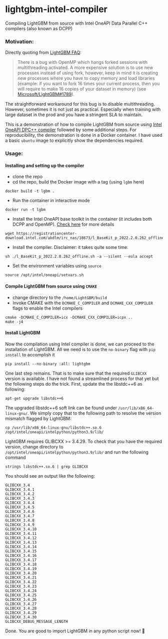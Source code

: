 # lightgbm-intel-compiler 
Compiling LightGBM from source with Intel OneAPI Data Parallel C++ compilers (also known as DCPP)

### Motivation:
Directly quoting from [LightGBM FAQ](https://lightgbm.readthedocs.io/en/latest/FAQ.html#lightgbm-hangs-when-multithreading-openmp-and-using-forking-in-linux-at-the-same-time):
> There is a bug with OpenMP which hangs forked sessions with multithreading activated. A more expensive solution is to use new processes instead of using fork, however, keep in mind it is creating new processes where you have to copy memory and load libraries (example: if you want to fork 16 times your current process, then you will require to make 16 copies of your dataset in memory) (see [Microsoft/LightGBM#1789](https://github.com/microsoft/LightGBM/issues/1789#issuecomment-433713383)).

The straightforward workaround for this bug is to disable multithreading. However, sometimes it is not just as practical. Especially when training with large dataset in the prod and you have a stringent SLA to maintain. 

This is a demonstration of how to compile LightGBM from source using [Intel OneAPI DPC++ compiler](https://www.intel.com/content/www/us/en/develop/documentation/get-started-with-dpcpp-compiler/top.html) followed by some additional steps. For reproducibility, the demonstration is done in a Docker container. I have used a basic `ubuntu` image to explicitly show the dependencies required. 

### Usage:
#### Installing and setting up the compiler
- clone the repo
- cd the repo, build the Docker image with a tag (using `lgbm` here)
```
docker build -t lgbm .
```
- Run the container in interactive mode
```
docker run -t lgbm
```
- Install the Intel OneAPI base toolkit in the container (it includes both DCPP and OpenMP). [Check here](https://www.intel.com/content/www/us/en/developer/tools/oneapi/base-toolkit-download.html?operatingsystem=linux&distributions=online) for more details
```
wget https://registrationcenter-download.intel.com/akdlm/irc_nas/18673/l_BaseKit_p_2022.2.0.262_offline.sh
```
- Install the compiler. Disclaimer: it takes quite some time.
```
sh ./l_BaseKit_p_2022.2.0.262_offline.sh -a --silent --eula accept
```
- Set the environment variables using `source`
```
source /opt/intel/oneapi/setvars.sh
```
#### Compile LightGBM from source using `CMAKE`
- change directory to the `/home/LightGBM/build`
- Invoke CMAKE with the `DCMAKE_C_COMPILER` and `DCMAKE_CXX_COMPILER` flags to enable the Intel compilers
```
cmake -DCMAKE_C_COMPILER=icx -DCMAKE_CXX_COMPILER=icpx ..
make -j4
```
#### Install LightGBM
Now the compilation using Intel compiler is done, we can proceed to the installation of LightGBM. All we need is to use the `no-binary` flag with `pip install` to accomplish it
```
pip install --no-binary :all: lightgbm
```

One last step remains. That is to make sure that the required `GLIBCXX` version is available. I have not found a streamlined process for that yet but the following steps do the trick. First, update the the libstdc++6 as following:
```
apt-get upgrade libstdc++6
```
The upgraded libstdc++6 soft link can be found under `/usr/lib/x86_64-linux-gnu/`. We simply copy that to the following path to resolve the version mismatch flagged by LightGBM:
```
cp /usr/lib/x86_64-linux-gnu/libstdc++.so.6 /opt/intel/oneapi/intelpython/python3.9/lib/
```

LightGBM requires GLIBCXX >= 3.4.29. To check that you have the required version, change directory to `/opt/intel/oneapi/intelpython/python3.9/lib/` and run the following command
```
strings libstdc++.so.6 | grep GLIBCXX
```
You should see an output like the following:

```
GLIBCXX_3.4
GLIBCXX_3.4.1
GLIBCXX_3.4.2
GLIBCXX_3.4.3
GLIBCXX_3.4.4
GLIBCXX_3.4.5
GLIBCXX_3.4.6
GLIBCXX_3.4.7
GLIBCXX_3.4.8
GLIBCXX_3.4.9
GLIBCXX_3.4.10
GLIBCXX_3.4.11
GLIBCXX_3.4.12
GLIBCXX_3.4.13
GLIBCXX_3.4.14
GLIBCXX_3.4.15
GLIBCXX_3.4.16
GLIBCXX_3.4.17
GLIBCXX_3.4.18
GLIBCXX_3.4.19
GLIBCXX_3.4.20
GLIBCXX_3.4.21
GLIBCXX_3.4.22
GLIBCXX_3.4.23
GLIBCXX_3.4.24
GLIBCXX_3.4.25
GLIBCXX_3.4.26
GLIBCXX_3.4.27
GLIBCXX_3.4.28
GLIBCXX_3.4.29
GLIBCXX_3.4.30
GLIBCXX_DEBUG_MESSAGE_LENGTH
```
Done. You are good to import LightGBM in any python script now! :rocket:
